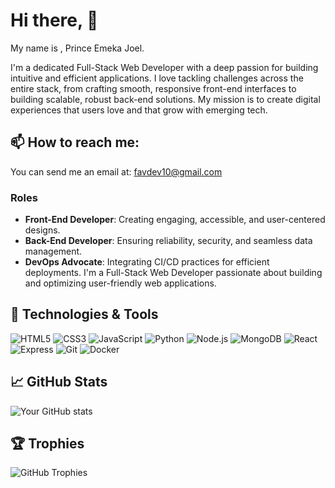 # Hi there, 👋

My name is , Prince Emeka Joel.

I'm a dedicated Full-Stack Web Developer with a deep passion for building intuitive and efficient applications. I love tackling challenges across the entire stack, from crafting smooth, responsive front-end interfaces to building scalable, robust back-end solutions. My mission is to create digital experiences that users love and that grow with emerging tech.

## 📫 How to reach me:
You can send me an email at: favdev10@gmail.com

### Roles
- **Front-End Developer**: Creating engaging, accessible, and user-centered designs.
- **Back-End Developer**: Ensuring reliability, security, and seamless data management.
- **DevOps Advocate**: Integrating CI/CD practices for efficient deployments.
I'm a Full-Stack Web Developer passionate about building and optimizing user-friendly web applications.

## 🔧 Technologies & Tools
![HTML5](https://img.shields.io/badge/-HTML5-E34F26?logo=html5&logoColor=white)
![CSS3](https://img.shields.io/badge/-CSS3-1572B6?logo=css3&logoColor=white)
![JavaScript](https://img.shields.io/badge/-JavaScript-F7DF1E?logo=javascript&logoColor=black)
![Python](https://img.shields.io/badge/-Python-3776AB?logo=python&logoColor=white)
![Node.js](https://img.shields.io/badge/-Node.js-339933?logo=node.js&logoColor=white)
![MongoDB](https://img.shields.io/badge/-MongoDB-47A248?logo=mongodb&logoColor=white)
![React](https://img.shields.io/badge/-React-61DAFB?logo=react&logoColor=black)
![Express](https://img.shields.io/badge/-Express-000000?logo=express&logoColor=white)
![Git](https://img.shields.io/badge/-Git-F05032?logo=git&logoColor=white)
![Docker](https://img.shields.io/badge/-Docker-2496ED?logo=docker&logoColor=white)

## 📈 GitHub Stats
![Your GitHub stats](https://github-readme-stats.vercel.app/api?username=yourusername&show_icons=true&theme=radical)

## 🏆 Trophies
![GitHub Trophies](https://github-profile-trophy.vercel.app/?username=yourusername&theme=onedark)
